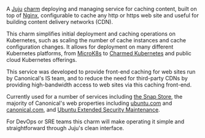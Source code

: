 A [Juju](https://juju.is/) [charm](https://juju.is/docs/olm/charmed-operators) deploying and managing service for caching content, built on top of [Nginx](https://www.nginx.com/), configurable to cache any http or https web site and useful for building content delivery networks (CDN).

This charm simplifies initial deployment and caching operations on Kubernetes, such as scaling the number of cache instances and cache configuration changes. It allows for deployment on many different Kubernetes platforms, from [MicroK8s](https://microk8s.io) to
[Charmed Kubernetes](https://ubuntu.com/kubernetes) and public cloud Kubernetes
offerings.

This service was developed to provide front-end caching for web sites run by Canonical's IS team, and to reduce the need for third-party CDNs by providing high-bandwidth access to web sites via this caching front-end.

Currently used for a number of services including [the Snap Store](https://snapcraft.io/store),
the majority of Canonical's web properties including [ubuntu.com](https://ubuntu.com) and
[canonical.com](https://canonical.com), and [Ubuntu Extended Security Maintenance](https://ubuntu.com/security/esm).

For DevOps or SRE teams this charm will make operating it simple and straightforward through Juju's clean interface.
